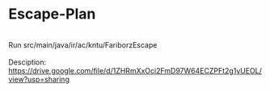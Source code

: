 # Escape-Plan
<br>Run src/main/java/ir/ac/kntu/FariborzEscape
<br><br>
Desciption: 
<br>https://drive.google.com/file/d/1ZHRmXxOci2FmD97W64ECZPFt2g1yUEOL/view?usp=sharing
